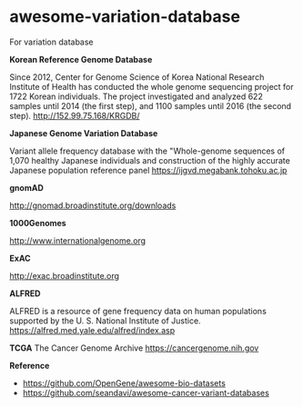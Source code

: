 # awesome-variation-database
For variation database

**Korean Reference Genome Database**

Since 2012, Center for Genome Science of Korea National Research Institute of Health has conducted the whole genome sequencing project for 1722 Korean individuals. The project investigated and analyzed 622 samples until 2014 (the first step), and 1100 samples until 2016 (the second step).
http://152.99.75.168/KRGDB/


**Japanese Genome Variation Database**

Variant allele frequency database with the "Whole-genome sequences of 1,070 healthy Japanese individuals and construction of the highly accurate Japanese population reference panel
https://ijgvd.megabank.tohoku.ac.jp

**gnomAD**

http://gnomad.broadinstitute.org/downloads


**1000Genomes**

http://www.internationalgenome.org


**ExAC**

http://exac.broadinstitute.org


**ALFRED**

ALFRED is a resource of gene frequency data on human populations 
supported by the U. S. National Institute of Justice.
https://alfred.med.yale.edu/alfred/index.asp

**TCGA**
The Cancer Genome Archive
https://cancergenome.nih.gov


**Reference**

- https://github.com/OpenGene/awesome-bio-datasets
- https://github.com/seandavi/awesome-cancer-variant-databases

